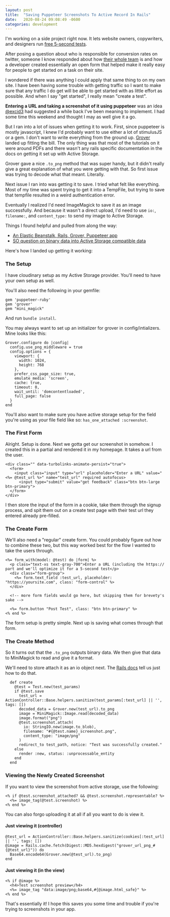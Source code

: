 ```yaml
---
layout: post
title:  "Saving Puppeteer Screenshots To Active Record In Rails"
date:   2020-08-24 09:08:49 -0600
categories: development
---
```


I'm working on a side project right now. It lets website owners, copywriters, and designers run [free 5-second tests](https://isthisclear.com).

After posing a question about who is responsible for conversion rates on twitter, someone I know responded about how [their whole team](https://twitter.com/andrewculver/status/1427309562059628549?s=20) is and how a developer created essentially an open form that helped make it really easy for people to get started on a task on their site. 

I wondered if there was anything I could apply that same thing to on my own site. I have been having some trouble with getting traffic so I want to make sure that any traffic I do get will be able to get started with as little effort as possible. And when I say "get started", I really mean "create a test". 

**Entering a URL and taking a screenshot of it using puppeteer** was an idea [@excid3](https://twitter.com/excid3) had suggested a while back I've been meaning to implement. I had some time this weekend and thought I may as well give it a go.

But I ran into a lot of issues when getting it to work. First, since puppeteer is mostly javascript, I knew I'd probably want to use either a lot of stimulusJS or a gem. I don't want to write everything from the ground up. [Grover](https://github.com/Studiosity/grover) landed up fitting the bill. The only thing was that most of the tutorials on it were around PDFs and there wasn't any rails specific documentation in the docs on getting it set up with Active Storage. 

Grover gave a nice `.to_png` method that was super handy, but it didn't really give a great explanation of what you were getting with that. So first issue was trying to decode what that meant. Literally. 

Next issue I ran into was getting it to save. I tried what felt like everything. Most of my time was spent trying to get it into a TempFile, but trying to save that tempfile resulted in a weird authentication error. 

Eventually I realized I'd need ImageMagick to save it as an image successfully. And because it wasn't a direct upload, I'd need to use `io:`, `filename:`, and `content_type:` to send my image to Active Storage. 

Things I found helpful and pulled from along the way:
* [An Elastic Beanstalk, Rails, Grover, Puppeteer app](https://github.com/paulmwatson/elasticbeanstalk-rails-grover-puppeteer)
* [SO question on binary data into Active Storage compatible data](https://stackoverflow.com/questions/55787737/is-there-a-way-to-convert-binary-data-into-a-data-type-that-will-allow-activesto)

Here's how I landed up getting it working:

### The Setup

I have cloudinary setup as my Active Storage provider. You'll need to have your own setup as well. 

You'll also need the following in your gemfile:
```
gem 'puppeteer-ruby'
gem 'grover'
gem "mini_magick"
```

And run `bundle install`. 

You may always want to set up an initializer for grover in config/intializers. Mine looks like this:

```
Grover.configure do |config|
  config.use_png_middleware = true
  config.options = {
    viewport: {
      width: 1024,
      height: 768
    },
    prefer_css_page_size: true,
    emulate_media: 'screen',
    cache: true,
    timeout: 0,
    wait_until: 'domcontentloaded',
    full_page: false
  }
end
```

You'll also want to make sure you have active storage setup for the field you're using as your file field like so: `has_one_attached :screenshot`.

### The First Form

Alright. Setup is done. Next we gotta get our screenshot in somehow. I created this in a partial and rendered it in my homepage. It takes a url from the user. 

```
<div class="" data-turbolinks-animate-persist="true">
  <form>
    <input class="input" type="url" placeholder="Enter a URL" value="<%= @test_url %>" name="test_url" required autofocus>
      <input type="submit" value="get feedback" class="btn btn-large btn-primary"> 
  </form>
</div>
```

I then store the input of the form in a cookie, take them through the signup process, and spit them out on a create test page with their test url they entered already pre-filled. 

### The Create Form
We'll also need a "regular" create form. You could probably figure out how to combine these two, but this way worked best for the flow I wanted to take the users through. 

```
<%= form_with(model: @test) do |form| %>
  <p class="text-xs text-gray-700">Enter a URL (including the https:// part and we'll optimize it for a 5-second test</p>
  <div class="form-group">
    <%= form.text_field :test_url, placeholder: "https://yoursite.com", class: "form-control" %>
  </div>

  <!-- more form fields would go here, but skipping them for brevety's sake -->

  <%= form.button "Post Test", class: "btn btn-primary" %>
<% end %>
```

The form setup is pretty simple. Next up is saving what comes through that form.

### The Create Method
So it turns out that the `.to_png` outputs binary data. We then give that data to MiniMagick to read and give it a format. 

We'll need to store attach it as an io object next. The [Rails docs](https://edgeguides.rubyonrails.org/active_storage_overview.html#attaching-file-io-objects) tell us just how to do that.

```
  def create
    @test = Test.new(test_params)
    if @test.save
      test_url = ActionController::Base.helpers.sanitize(test_params[:test_url] || '', tags: [])
      decoded_data = Grover.new(test_url).to_png
      image = MiniMagick::Image.read(decoded_data)
      image.format("png")
      @test.screenshot.attach(
        io: StringIO.new(image.to_blob),
        filename: "#{@test.name}_screenshot.png",
        content_type: "image/png"
      )
      redirect_to test_path, notice: "Test was successfully created."
    else
      render :new, status: :unprocessable_entity
    end
  end
```

### Viewing the Newly Created Screenshot

If you want to view the screenshot from active storage, use the following:

```
<% if @test.screenshot_attached? && @test.screenshot.representable? %>
  <%= image_tag(@test.screenshot) %>
<% end %>
```

You can also forgo uploading it at all if all you want to do is view it. 

#### Just viewing it (controller)
```
@test_url = ActionController::Base.helpers.sanitize(cookies[:test_url] || '', tags: [])
@image = Rails.cache.fetch(Digest::MD5.hexdigest("grover_url_png_#{@test_url}")) do
  Base64.encode64(Grover.new(@test_url).to_png)
end
```

#### Just viewing it (in the view)
```
<% if @image %>
  <h4>Test screenshot preview</h4>
  <%= image_tag "data:image/png;base64,#{@image.html_safe}" %>
<% end %>
```


That's essentially it! I hope this saves you some time and trouble if you're trying to screenshots in your app.